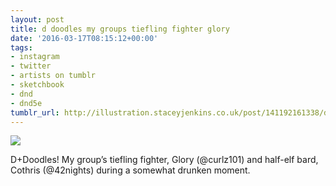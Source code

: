 ```yaml
---
layout: post
title: d doodles my groups tiefling fighter glory
date: '2016-03-17T08:15:12+00:00'
tags:
- instagram
- twitter
- artists on tumblr
- sketchbook
- dnd
- dnd5e
tumblr_url: http://illustration.staceyjenkins.co.uk/post/141192161338/d-doodles-my-groups-tiefling-fighter-glory
---
```

 ![](/tumblr_files/tumblr_o46c9cu5yA1v28ub8o1_1280.jpg)  

D+Doodles! My group’s tiefling fighter, Glory (@curlz101) and half-elf bard, Cothris (@42nights) during a somewhat drunken moment.

